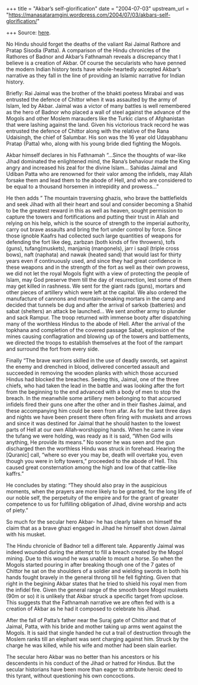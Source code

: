 +++
title = "Akbar’s self-glorification"
date = "2004-07-03"
upstream_url = "https://manasataramgini.wordpress.com/2004/07/03/akbars-self-glorification/"

+++
Source: [here](https://manasataramgini.wordpress.com/2004/07/03/akbars-self-glorification/).

No Hindu should forget the deaths of the valiant Rai Jaimal Rathore and Pratap Sisodia (Patta). A comparison of the Hindu chronicles of the Rathores of Badnor and Akbar’s Fathnamah reveals a discrepancy that I believe is a creation of Akbar. Of course the secularists who have penned the modern Indian history texts have whole-heartedly accepted Akbar’s narrative as they fall in the line of providing an Islamic narrative for Indian history.

Briefly: Rai Jaimal was the brother of the bhakti poetess Mirabai and was entrusted the defence of Chittor when it was assaulted by the army of Islam, led by Akbar. Jaimal was a victor of many battles is well remembered as the hero of Badnor who placed a wall of steel against the advance of the Mogols and other Moslem marauders like the Turkic clans of Afghanistan that were lashing against the land. Given his victorious track record he was entrusted the defence of Chittor along with the relative of the Rana Udaisingh, the chief of Salumbar. His son was the 16 year old Udayabhanu Pratap (Patta) who, along with his young bride died fighting the Mogols.

Akbar himself declares in his Fathnamah “…Since the thoughts of war-like Jihad dominated the enlightened mind, the Rana’s behaviour made the King angry and increased his zeal for the divine Islam… Sahidas Jaimal and Udiban Patta who are renowned for their valor among the infidels, may Allah forsake them and lead them to the abode of Hell, and who are considered to be equal to a thousand horsemen in intrepidity and prowess…”

He then adds ” The mountain traversing ghazis, who brave the battlefields and seek Jihad with all their heart and soul and consider becoming a Shahid to be the greatest reward in this as well as heaven, sought permission to capture the towers and fortifications and putting their trust in Allah and relying on his help, which is the source of strength to the imperial authority, carry out brave assaults and bring the fort under control by force. Since those ignoble Kaafrs had collected such large quantities of weapons for defending the fort like deg, zarbzan (both kinds of fire throwers), tofs (guns), tufang(muskets), manjaniq (mangonels), jarr i saqil (triple cross bows), naft (naphata) and nawak (heated sand) that would last for thirty years even if continuously used, and since they had great confidence in these weapons and in the strength of the fort as well as their own prowess, we did not let the royal Mogols fight with a view of protecting the people of Islam, may God preserve them till the day of resurrection, lest some of them may get killed in rashness. We sent for the giant rads (guns), mortars and other pieces of artillery which were left at the capital. We also ordered the manufacture of cannons and mountain-breaking mortars in the camp and decided that tunnels be dug and after the arrival of sarkob
(batteries) and sabat (shelters) an attack be launched… We sent another
army to plunder and sack Rampur. The troop returned with immense booty after dispatching many of the worthless Hindus to the abode of Hell. After the arrival of the topkhana and completion of the covered passage Sabat, explosion of the mines causing conflagration and blowing up of the towers and battlements, we directed the troops to establish themselves at the foot of the rampart and surround the fort from every side.

Finally “The brave warriors skilled in the use of deadly swords, set against the enemy and drenched in blood, delivered concerted assault and succeeded in removing the wooden planks with which those accursed Hindus had blocked the breaches. Seeing this, Jaimal, one of the three chiefs, who had taken the lead in the battle and was looking after the fort from the beginning to the end advanced with a body of men to stop the breach. In the meanwhile some artillery men belonging to that accursed infidels fired their guns one after the other and in their flashes Jaimal, and these accompanying him could be seen from afar. As for the last three days and nights we have been present there often firing with muskets and arrows and since it was destined for Jaimal that he should hasten to the lowest parts of Hell at our own Allah‑worshipping hands. When he came in view the tufang we were holding, was ready as it is said, “When God wills anything, He provide its means.” No sooner he was seen and the gun discharged then the worthless Hindu was struck in forehead. Hearing the \[Quranic\] call, “where so ever you may be, death will overtake you, even though you were in lofty towers,” proceeded to the abode of Hell. This caused great consternation among the high and low of that cattle-like kaffrs.”

He concludes by stating: “They should also pray in the auspicious moments, when the prayers are more likely to be granted, for the long life of our noble self, the perpetuity of the empire and for the grant of greater competence to us for fulfilling obligation of Jihad, divine worship and acts of piety.”

So much for the secular hero Akbar- he has clearly taken on himself the claim that as a brave ghazi engaged in Jihad he himself shot down Jaimal with his musket.

The Hindu chronicle of Badnor tell a different tale. Apparently Jaimal was indeed wounded during the attempt to fill a breach created by the Mogol mining. Due to this wound he was unable to mount a horse. So when the Mogols started pouring in after breaking though one of the 7 gates of Chittor he sat on the shoulders of a soldier and wielding swords in both his hands fought bravely in the general throng till he fell fighting. Given that right in the begining Akbar states that he tried to shield his royal men from the infidel fire. Given the general range of the smooth bore Mogol muskets (90m or so) it is unlikely that Akbar struck a specific target from upclose. This suggests that the Fathnamah narrative we are often fed with is a creation of Akbar as he had it composed to celebrate his Jihad.

After the fall of Patta’s father near the Suraj gate of Chittor and that of Jaimal, Patta, with his bride and mother taking up arms went against the Mogols. It is said that single handed he cut a trail of destruction through the Moslem ranks till an elephant was sent charging against him. Struck by the charge he was killed, while his wife and mother had been slain earlier.

The secular hero Akbar was no better than his ancestors or his descendents in his conduct of the Jihad or hatred for Hindus. But the secular historians have been more than eager to attribute heroic deed to this tyrant, without questioning his own concoctions.

